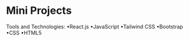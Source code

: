 # Mini Projects

Tools and Technologies:
•React.js 
•JavaScript 
•Tailwind CSS
•Bootstrap
•CSS 
•HTML5 
